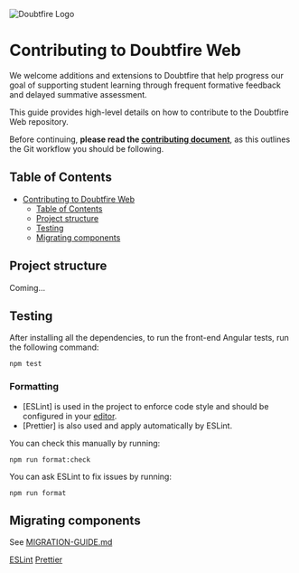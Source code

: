 ![Doubtfire Logo](http://puu.sh/lyClF/fde5bfbbe7.png)

# Contributing to Doubtfire Web

We welcome additions and extensions to Doubtfire that help progress our goal of supporting student learning through frequent formative feedback and delayed summative assessment.

This guide provides high-level details on how to contribute to the Doubtfire Web repository.

Before continuing, **please read the [contributing document](https://github.com/doubtfire-lms/doubtfire-deploy/blob/development/CONTRIBUTING.md)**, as this outlines the Git workflow you should be following.

## Table of Contents

- [Contributing to Doubtfire Web](#contributing-to-doubtfire-web)
  - [Table of Contents](#table-of-contents)
  - [Project structure](#project-structure)
  - [Testing](#testing)
  - [Migrating components](#migrating-components)

## Project structure

Coming...

## Testing

After installing all the dependencies, to run the front-end Angular tests, run the following command:

```shell
npm test
```

### Formatting

- [ESLint] is used in the project to enforce code style and should be
  configured in your [editor](https://eslint.org/docs/user-guide/integrations).
- [Prettier] is also used and apply automatically by ESLint.

You can check this manually by running:

```shell
npm run format:check
```

You can ask ESLint to fix issues by running:

```shell
npm run format
```

## Migrating components

See [MIGRATION-GUIDE.md](MIGRATION-GUIDE.md)

[ESLint](https://eslint.org/)
[Prettier](https://prettier.io/)
